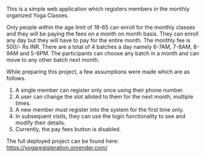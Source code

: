 This is a simple web application which registers members in the monthly organized Yoga Classes.

Only people within the age limit of 18-65 can enroll for the monthly classes and they will be paying the fees on a month on month basis. 
They can enroll any day but they will have to pay for the entire month. The monthly fee is 500/- Rs INR.
There are a total of 4 batches a day namely 6-7AM, 7-8AM, 8-9AM and 5-6PM. The participants can choose any batch in a month and can move to any other batch next month.

While preparing this project, a few assumptions were made which are as follows.


1. A single member can register only once using their phone number.
2. A user can change the slot alloted to them for the next month, multiple times.
3. A new member must register into the system for the first time only.
4. In subsequent visits, they can use the login functionality to see and modify their details.
5. Currently, the pay fees button is disabled.





The full deployed project can be found here: https://yogaregisteration.onrender.com/

